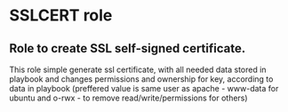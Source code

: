 # SSLCERT role
## Role to create SSL self-signed certificate.

This role simple generate ssl certificate, with all needed data stored in playbook and changes permissions and ownership for key, according to data in playbook (preffered value is same user as apache - www-data for ubuntu and o-rwx - to remove read/write/permissions for others)
